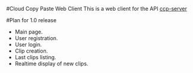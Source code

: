 #Cloud Copy Paste Web Client
This is a web client for the API [ccp-server](https://github.com/driv/ccp-server)

#Plan for 1.0 release
- Main page.
- User registration.
- User login.
- Clip creation.
- Last clips listing.
- Realtime display of new clips.
